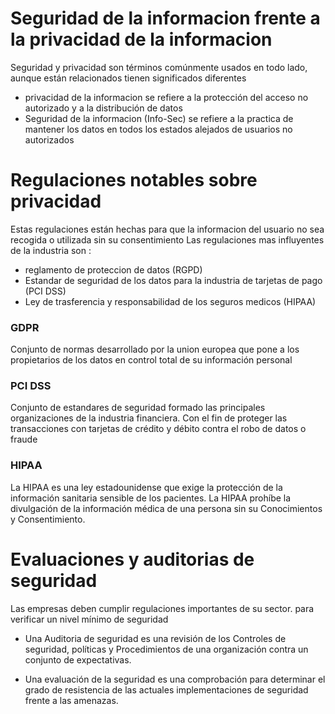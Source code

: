 # Seguridad de la informacion frente a la privacidad de la informacion 

Seguridad y privacidad son términos comúnmente usados en todo lado, aunque están relacionados tienen significados diferentes 
- privacidad de la informacion se refiere a la protección del acceso no autorizado y a la distribución de datos
- Seguridad de la informacion (Info-Sec) se refiere a la practica de mantener los datos en todos los estados alejados de usuarios no autorizados 

# Regulaciones notables sobre privacidad 
Estas regulaciones están hechas para que la informacion del usuario no sea recogida o utilizada sin su consentimiento 
Las  regulaciones mas influyentes de la industria son :
- reglamento de proteccion de datos (RGPD)
- Estandar de seguridad de los datos para la industria de tarjetas de pago (PCI DSS)
- Ley de trasferencia y responsabilidad de los seguros medicos (HIPAA)
### GDPR 
Conjunto de normas desarrollado por la union europea que pone a los propietarios de los datos en control total de su información personal 

### PCI DSS
Conjunto de estandares de seguridad formado las principales organizaciones de la industria financiera. Con el fin de proteger las transacciones con tarjetas de crédito y débito contra el robo de datos o fraude

### HIPAA
La HIPAA es una ley estadounidense que exige la protección de la información sanitaria sensible de los pacientes. La HIPAA prohíbe la divulgación de la información médica de una persona sin su Conocimientos y Consentimiento.

# Evaluaciones y auditorias de seguridad
Las empresas deben cumplir regulaciones importantes de su sector. para verificar un nivel mínimo de seguridad 

- Una Auditoria de seguridad es una revisión de los Controles de seguridad, políticas y Procedimientos de una organización contra un conjunto de expectativas.

- Una evaluación de la seguridad es una comprobación para determinar el grado de resistencia de las actuales implementaciones de seguridad frente a las amenazas.